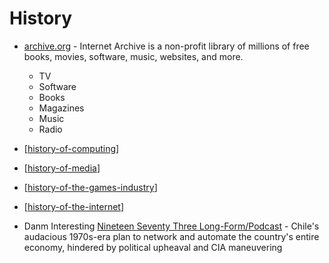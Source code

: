 History
=======

* [archive.org](https://archive.org/) - Internet Archive is a non-profit library of millions of free books, movies, software, music, websites, and more.
    * TV
    * Software
    * Books
    * Magazines
    * Music
    * Radio

* [[history-of-computing]]
* [[history-of-media]]
* [[history-of-the-games-industry]]
* [[history-of-the-internet]]


* Danm Interesting [Nineteen Seventy Three Long-Form/Podcast](https://www.damninteresting.com/nineteen-seventy-three/) - Chile's audacious 1970s-era plan to network and automate the country's entire economy, hindered by political upheaval and CIA maneuvering

[//begin]: # "Autogenerated link references for markdown compatibility"
[history-of-computing]: history-of-computing.md "History of Computing"
[history-of-media]: history-of-media.md "History of Media"
[history-of-the-games-industry]: history-of-the-games-industry.md "history-of-the-games-industry"
[history-of-the-internet]: history-of-the-internet.md "History of the Internet"
[//end]: # "Autogenerated link references"
